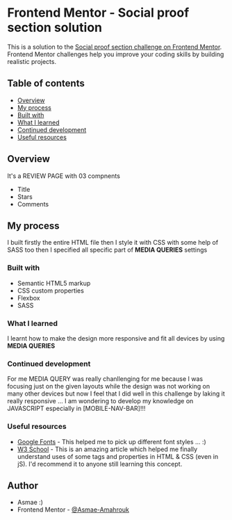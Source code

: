 # Frontend Mentor - Social proof section solution

This is a solution to the [Social proof section challenge on Frontend Mentor](https://www.frontendmentor.io/challenges/social-proof-section-6e0qTv_bA). Frontend Mentor challenges help you improve your coding skills by building realistic projects. 

## Table of contents

  - [Overview](#overview)
  - [My process](#my-process)
  - [Built with](#built-with)
  - [What I learned](#what-i-learned)
  - [Continued development](#continued-development)
  - [Useful resources](#useful-resources)


## Overview
It's a REVIEW PAGE  with 03 compnents 
- Title 
- Stars 
- Comments 

## My process
I built firstly the entire HTML file then I style it with CSS with some help of SASS too then I specified all specific part of **MEDIA QUERIES** settings 
### Built with

- Semantic HTML5 markup
- CSS custom properties
- Flexbox
- SASS 


### What I learned

I learnt how to make the design more responsive and fit all devices by using **MEDIA QUERIES**

### Continued development
For me MEDIA QUERY was really chanllenging for me because I was focusing just on the given layouts while the design was not working on many other devices but now I feel that I did well in this challenge by laking it really responsive ... I am wondering to develop my knowledge on JAVASCRIPT especially in [MOBILE-NAV-BAR]!!!


### Useful resources

- [Google Fonts](https://fonts.google.com/) - This helped me to pick up different font styles ... :)
- [W3 School](https://www.w3schools.com/) - This is an amazing article which helped me finally understand uses of some tags and properties in HTML & CSS (even in jS). I'd recommend it to anyone still learning this concept.


## Author

- Asmae :)
- Frontend Mentor - [@Asmae-Amahrouk](https://www.frontendmentor.io/profile/Asmae-Amahrouk)

